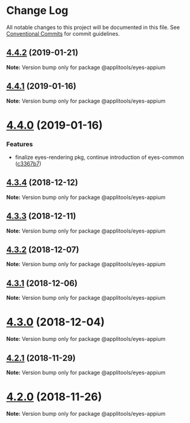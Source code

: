 # Change Log

All notable changes to this project will be documented in this file.
See [Conventional Commits](https://conventionalcommits.org) for commit guidelines.

## [4.4.2](https://github.com/applitools/eyes.sdk.javascript1/compare/@applitools/eyes-appium@4.4.1...@applitools/eyes-appium@4.4.2) (2019-01-21)

**Note:** Version bump only for package @applitools/eyes-appium





## [4.4.1](https://github.com/applitools/eyes.sdk.javascript1/compare/@applitools/eyes-appium@4.4.0...@applitools/eyes-appium@4.4.1) (2019-01-16)

**Note:** Version bump only for package @applitools/eyes-appium





# [4.4.0](https://github.com/applitools/eyes.sdk.javascript1/compare/@applitools/eyes-appium@4.3.4...@applitools/eyes-appium@4.4.0) (2019-01-16)


### Features

* finalize eyes-rendering pkg, continue introduction of eyes-common ([c3367b7](https://github.com/applitools/eyes.sdk.javascript1/commit/c3367b7))





## [4.3.4](https://github.com/applitools/eyes.sdk.javascript1/compare/@applitools/eyes-appium@4.3.3...@applitools/eyes-appium@4.3.4) (2018-12-12)

**Note:** Version bump only for package @applitools/eyes-appium





## [4.3.3](https://github.com/applitools/eyes.sdk.javascript1/compare/@applitools/eyes-appium@4.3.2...@applitools/eyes-appium@4.3.3) (2018-12-11)

**Note:** Version bump only for package @applitools/eyes-appium





## [4.3.2](https://github.com/applitools/eyes.sdk.javascript1/compare/@applitools/eyes-appium@4.3.1...@applitools/eyes-appium@4.3.2) (2018-12-07)

**Note:** Version bump only for package @applitools/eyes-appium





## [4.3.1](https://github.com/applitools/eyes.sdk.javascript1/compare/@applitools/eyes-appium@4.3.0...@applitools/eyes-appium@4.3.1) (2018-12-06)

**Note:** Version bump only for package @applitools/eyes-appium





# [4.3.0](https://github.com/applitools/eyes.sdk.javascript1/compare/@applitools/eyes-appium@4.2.1...@applitools/eyes-appium@4.3.0) (2018-12-04)

**Note:** Version bump only for package @applitools/eyes-appium





## [4.2.1](https://github.com/applitools/eyes.sdk.javascript1/compare/@applitools/eyes-appium@4.2.0...@applitools/eyes-appium@4.2.1) (2018-11-29)

**Note:** Version bump only for package @applitools/eyes-appium





# [4.2.0](https://github.com/applitools/eyes.sdk.javascript1/compare/@applitools/eyes-appium@4.1.0...@applitools/eyes-appium@4.2.0) (2018-11-26)

**Note:** Version bump only for package @applitools/eyes-appium
